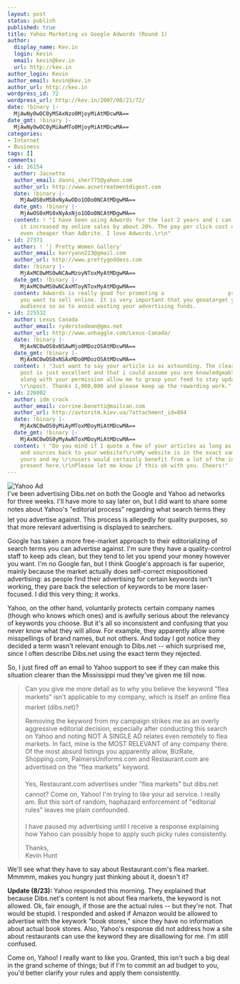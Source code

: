 ```yaml
---
layout: post
status: publish
published: true
title: Yahoo Marketing vs Google Adwords (Round 1)
author:
  display_name: Kev.in
  login: Kevin
  email: kevin@kev.in
  url: http://kev.in
author_login: Kevin
author_email: kevin@kev.in
author_url: http://kev.in
wordpress_id: 72
wordpress_url: http://kev.in/2007/08/21/72/
date: !binary |-
  MjAwNy0wOC0yMSAxNzo0MjoyMiAtMDcwMA==
date_gmt: !binary |-
  MjAwNy0wOC0yMiAwMTo0MjoyMiAtMDcwMA==
categories:
- Internet
- Business
tags: []
comments:
- id: 26154
  author: Jacnette
  author_email: danni_sher775@yahoo.com
  author_url: http://www.acnetreatmentdigest.com
  date: !binary |-
    MjAwOS0xMS0xNyAwODo1ODo0NCAtMDgwMA==
  date_gmt: !binary |-
    MjAwOS0xMS0xNyAxNjo1ODo0NCAtMDgwMA==
  content: ! "I have been using Adwords for the last 2 years and i can only say that
    it increased my online sales by about 20%. The pay per click cost of Adwords is
    even cheaper than Adbrite. I love Adwords.\r\n"
- id: 27371
  author: ! '| Pretty Women Gallery'
  author_email: kerryann223@gmail.com
  author_url: http://www.prettygoddess.com
  date: !binary |-
    MjAxMC0wMS0wNCAwMzoyNToxMyAtMDgwMA==
  date_gmt: !binary |-
    MjAxMC0wMS0wNCAxMToyNToxMyAtMDgwMA==
  content: Adwords is really good for promoting a                    product that
    you want to sell online. It is very important that you geoatarget your intended
    audience so as to avoid wasting your advertising funds.
- id: 225532
  author: Lexus Canada
  author_email: ryderstedman@gmx.net
  author_url: http://www.unhaggle.com/Lexus-Canada/
  date: !binary |-
    MjAxNC0wOS0xNSAwMjo0MDozOSAtMDcwMA==
  date_gmt: !binary |-
    MjAxNC0wOS0xNSAxMDo0MDozOSAtMDcwMA==
  content: ! "Just want to say your article is as astounding. The clearness on your
    post is just excellent and that i could assume you are knowledgeable on this subject.\r\nFine
    along with your permission allow me to grasp your feed to stay updated with approaching
    \r\npost. Thanks 1,000,000 and please keep up the rewarding work."
- id: 226002
  author: idm crack
  author_email: corrine.bonetti@mailcan.com
  author_url: http://avtoritm.kiev.ua/?attachment_id=894
  date: !binary |-
    MjAxNC0wOS0yMiAyMToxMDoyMiAtMDcwMA==
  date_gmt: !binary |-
    MjAxNC0wOS0yMyAwNToxMDoyMiAtMDcwMA==
  content: ! "Do you mind if I quote a few of your articles as long as I provide credit
    and sources back to your website?\r\nMy website is in the exact same niche as
    yours and my \r\nusers would certainly benefit from a lot of the information you
    present here.\r\nPlease let me know if this ok with you. Cheers!"
---
```

<p><img class="alignleft" src='{{ site.image_path }}/picture-17.png' alt='Yahoo Ad' /><br />
I've been advertising Dibs.net on both the Google and Yahoo ad networks for three weeks. I'll have more to say later on, but I did want to share some notes about Yahoo's "editorial process" regarding what search terms they let you advertise against. This process is allegedly for quality purposes, so that more relevant advertising is displayed to searchers.</p>
<p>Google has taken a more free-market approach to their editorializing of search terms you can advertise against. I'm sure they have a quality-control staff to keep ads clean, but they tend to let you spend your money however you want. I'm no Google fan, but I think Google's approach is far superior, mainly because the market actually does self-correct mispositioned advertising: as people find their advertising for certain keywords isn't working, they pare back the selection of keywords to be more laser-focused. I did this very thing; it works.</p>
<p>Yahoo, on the other hand, voluntarily protects certain company names (though who knows which ones) and is awfully serious about the relevancy of keywords you choose. But it's all so inconsistent and confusing that you never know what they will allow. For example, they apparently allow some misspellings of brand names, but not others. And today I got notice they decided a term wasn't relevant enough to Dibs.net -- which surprised me, since I often describe Dibs.net using the exact term they rejected.</p>
<p>So, I just fired off an email to Yahoo support to see if they can make this situation clearer than the Mississippi mud they've given me till now.</p>
<blockquote><p>
    Can you give me more detail as to why you believe the keyword "flea markets" isn't applicable to my company, which is itself an online flea market (dibs.net)?</p>
<p>    Removing the keyword from my campaign strikes me as an overly aggressive editorial decision, especially after conducting this search on Yahoo and noting NOT A SINGLE AD relates even remotely to flea markets. In fact, mine is the MOST RELEVANT of any company there. Of the most absurd listings you apparently allow, BizRate, Shopping.com, PalmersUniforms.com and Restaurant.com are advertised on the "flea markets" keyword.</p>
<p>    Yes, Restaurant.com advertises under "flea markets" but dibs.net cannot? Come on, Yahoo! I'm trying to like your ad service. I really am. But this sort of random, haphazard enforcement of "editorial rules" leaves me plain confounded.</p>
<p>    I have paused my advertising until I receive a response explaining how Yahoo can possibly hope to apply such picky rules consistently.</p>
<p>    Thanks,<br />
    Kevin Hunt
</p></blockquote>
<p>We'll see what they have to say about Restaurant.com's flea market. Mmmmm, makes you hungry just thinking about it, doesn't it?</p>
<p><strong>Update (8/23): </strong> Yahoo responded this morning. They explained that because Dibs.net's content is not about flea markets, the keyword is not allowed. Ok, fair enough, if those are the actual rules -- but they're not. That would be stupid. I responded and asked if Amazon would be allowed to advertise with the keywork "book stores," since they have no information about actual book stores. Also, Yahoo's response did not address how a site about restaurants can use the keyword they are disallowing for me. I'm still confused.</p>
<p>Come on, Yahoo! I really want to like you. Granted, this isn't such a big deal in the grand scheme of things; but if I'm to commit an ad budget to you, you'd better clarify your rules and apply them consistently.</p>
